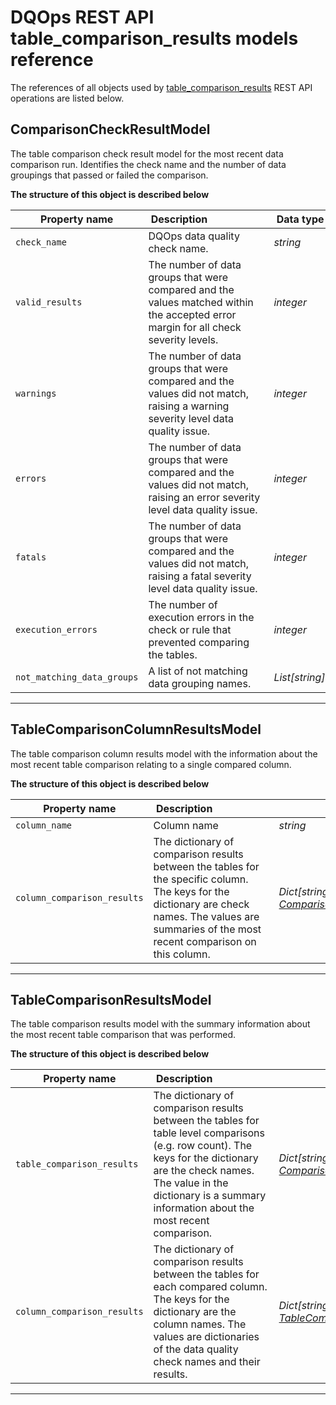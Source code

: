 # DQOps REST API table_comparison_results models reference
The references of all objects used by [table_comparison_results](/docs/client/operations/table_comparison_results.md) REST API operations are listed below.


## ComparisonCheckResultModel
The table comparison check result model for the most recent data comparison run. Identifies the check name and the number of data groupings that passed or failed the comparison.


**The structure of this object is described below**


|&nbsp;Property&nbsp;name&nbsp;|&nbsp;Description&nbsp;&nbsp;&nbsp;&nbsp;&nbsp;&nbsp;&nbsp;&nbsp;&nbsp;&nbsp;&nbsp;&nbsp;&nbsp;&nbsp;&nbsp;&nbsp;&nbsp;&nbsp;&nbsp;&nbsp;&nbsp;|&nbsp;Data&nbsp;type&nbsp;|
|---------------|---------------------------------|-----------|
|<span class="no-wrap-code">`check_name`</span>|DQOps data quality check name.|*string*|
|<span class="no-wrap-code">`valid_results`</span>|The number of data groups that were compared and the values matched within the accepted error margin for all check severity levels.|*integer*|
|<span class="no-wrap-code">`warnings`</span>|The number of data groups that were compared and the values did not match, raising a warning severity level data quality issue.|*integer*|
|<span class="no-wrap-code">`errors`</span>|The number of data groups that were compared and the values did not match, raising an error severity level data quality issue.|*integer*|
|<span class="no-wrap-code">`fatals`</span>|The number of data groups that were compared and the values did not match, raising a fatal severity level data quality issue.|*integer*|
|<span class="no-wrap-code">`execution_errors`</span>|The number of execution errors in the check or rule that prevented comparing the tables.|*integer*|
|<span class="no-wrap-code">`not_matching_data_groups`</span>|A list of not matching data grouping names.|*List[string]*|


___

## TableComparisonColumnResultsModel
The table comparison column results model with the information about the most recent table comparison relating to a single compared column.


**The structure of this object is described below**


|&nbsp;Property&nbsp;name&nbsp;|&nbsp;Description&nbsp;&nbsp;&nbsp;&nbsp;&nbsp;&nbsp;&nbsp;&nbsp;&nbsp;&nbsp;&nbsp;&nbsp;&nbsp;&nbsp;&nbsp;&nbsp;&nbsp;&nbsp;&nbsp;&nbsp;&nbsp;|&nbsp;Data&nbsp;type&nbsp;|
|---------------|---------------------------------|-----------|
|<span class="no-wrap-code">`column_name`</span>|Column name|*string*|
|<span class="no-wrap-code">`column_comparison_results`</span>|The dictionary of comparison results between the tables for the specific column. The keys for the dictionary are check names. The values are summaries of the most recent comparison on this column.|*Dict[string, [ComparisonCheckResultModel](/docs/client/models/table_comparison_results.md#comparisoncheckresultmodel)]*|


___

## TableComparisonResultsModel
The table comparison results model with the summary information about the most recent table comparison that was performed.


**The structure of this object is described below**


|&nbsp;Property&nbsp;name&nbsp;|&nbsp;Description&nbsp;&nbsp;&nbsp;&nbsp;&nbsp;&nbsp;&nbsp;&nbsp;&nbsp;&nbsp;&nbsp;&nbsp;&nbsp;&nbsp;&nbsp;&nbsp;&nbsp;&nbsp;&nbsp;&nbsp;&nbsp;|&nbsp;Data&nbsp;type&nbsp;|
|---------------|---------------------------------|-----------|
|<span class="no-wrap-code">`table_comparison_results`</span>|The dictionary of comparison results between the tables for table level comparisons (e.g. row count). The keys for the dictionary are the check names. The value in the dictionary is a summary information about the most recent comparison.|*Dict[string, [ComparisonCheckResultModel](#comparisoncheckresultmodel)]*|
|<span class="no-wrap-code">`column_comparison_results`</span>|The dictionary of comparison results between the tables for each compared column. The keys for the dictionary are the column names. The values are dictionaries of the data quality check names and their results.|*Dict[string, [TableComparisonColumnResultsModel](#tablecomparisoncolumnresultsmodel)]*|


___

